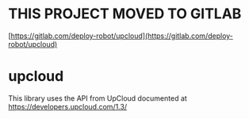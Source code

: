 # THIS PROJECT MOVED TO GITLAB
[https://gitlab.com/deploy-robot/upcloud](https://gitlab.com/deploy-robot/upcloud)

# upcloud
This library uses the API from UpCloud documented at https://developers.upcloud.com/1.3/